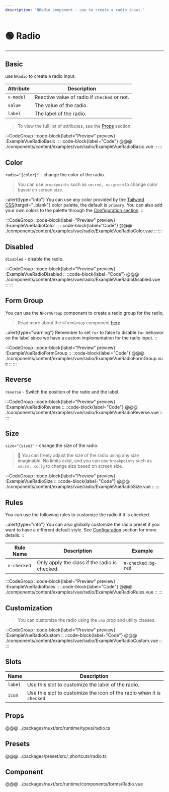 ```yaml
---
description: 'NRadio component - use to create a radio input.'
---
```


# 🟢 Radio

---

## Basic

use `NRadio` to create a radio input.

| Attribute | Description                                  |
| --------- | -------------------------------------------- |
| `v-model` | Reactive value of radio if `checked` or not. |
| `value`   | The value of the radio.                      |
| `label`   | The label of the radio.                      |

> To view the full list of attributes, see the [Props](#props) section.

:::CodeGroup
::code-block{label="Preview" preview}
  :ExampleVueRadioBasic
::
::code-block{label="Code"}
@@@ ./components/content/examples/vue/radio/ExampleVueRadioBasic.vue
::
:::

## Color

`radio="{color}"` - change the color of the radio.

> You can use `breakpoints` such as `sm:red, xs:green` to change color based on screen size.

::alert{type="info"}
You can use any color provided by the [Tailwind CSS](https://tailwindcss.com/docs/customizing-colors){target="_blank"} color palette, the default is `primary`. You can also add your own colors to the palette through the [Configuration section](/getting-started/configuration).
::

:::CodeGroup
::code-block{label="Preview" preview}
  :ExampleVueRadioColor
::
::code-block{label="Code"}
@@@ ./components/content/examples/vue/radio/ExampleVueRadioColor.vue
::
:::

## Disabled

`disabled` - disable the radio.

:::CodeGroup
::code-block{label="Preview" preview}
  :ExampleVueRadioDisabled
::
::code-block{label="Code"}
@@@ ./components/content/examples/vue/radio/ExampleVueRadioDisabled.vue
::
:::

## Form Group

You can use the `NFormGroup` component to create a radio group for the radio,

> Read more about the `NFormGroup` component [here](form-group).

::alert{type="warning"}
  Remember to set `for` to false to disable `for` behavior on the label since we have a custom implementation for the radio input.
::

:::CodeGroup
::code-block{label="Preview" preview}
  :ExampleVueRadioFormGroup
::
::code-block{label="Code"}
@@@ ./components/content/examples/vue/radio/ExampleVueRadioFormGroup.vue
::
:::

## Reverse

`reverse` - Switch the position of the radio and the label.

:::CodeGroup
::code-block{label="Preview" preview}
  :ExampleVueRadioReverse
::
::code-block{label="Code"}
@@@ ./components/content/examples/vue/radio/ExampleVueRadioReverse.vue
::
:::

## Size

`size="{size}"` - change the size of the radio.

> 🚀 You can freely adjust the size of the radio using any size imaginable. No limits exist, and you can use `breakpoints` such as `sm:sm, xs:lg` to change size based on screen size.

:::CodeGroup
::code-block{label="Preview" preview}
  :ExampleVueRadioSize
::
::code-block{label="Code"}
@@@ ./components/content/examples/vue/radio/ExampleVueRadioSize.vue
::
:::

## Rules

You can use the following rules to customize the radio if it is checked.

::alert{type="info"}
  You can also globally customize the radio preset if you want to have a different default style. See [Configuration](/getting-started/configuration) section for more details.
::

| Rule Name   | Description                                   | Example            |
| ----------- | --------------------------------------------- | ------------------ |
| `n-checked` | Only apply the class if the radio is checked. | `n-checked:bg-red` |

:::CodeGroup
::code-block{label="Preview" preview}
  :ExampleVueRadioRules
::
::code-block{label="Code"}
@@@ ./components/content/examples/vue/radio/ExampleVueRadioRules.vue
::
:::

## Customization

> You can customize the radio using the `una` prop and utility classes.

:::CodeGroup
::code-block{label="Preview" preview}
  :ExampleVueRadioCustom
::
::code-block{label="Code"}
@@@ ./components/content/examples/vue/radio/ExampleVueRadioCustom.vue
::
:::

## Slots

| Name    | Description                                                           |
| ------- | --------------------------------------------------------------------- |
| `label` | Use this slot to customize the label of the radio.                    |
| `icon`  | Use this slot to customize the icon of the radio when it is `checked` |

## Props
@@@ ../packages/nuxt/src/runtime/types/radio.ts

## Presets
@@@ ../packages/preset/src/_shortcuts/radio.ts

## Component
@@@ ../packages/nuxt/src/runtime/components/forms/Radio.vue
